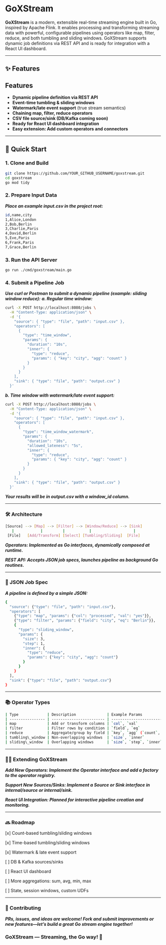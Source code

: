 # GoXStream

**GoXStream** is a modern, extensible real-time streaming engine built in Go, inspired by Apache Flink.
It enables processing and transforming streaming data with powerful, configurable pipelines using operators like map, filter, reduce, and both tumbling and sliding windows.
GoXStream supports dynamic job definitions via REST API and is ready for integration with a React UI dashboard.

---

## ✨ Features

## Features

- **Dynamic pipeline definition via REST API**
- **Event-time tumbling & sliding windows**
- **Watermark/late event support** (true stream semantics)
- **Chaining map, filter, reduce operators**
- **CSV file source/sink (DB/Kafka coming soon)**
- **Ready for React UI dashboard integration**
- **Easy extension: Add custom operators and connectors**

---

## 🚀 Quick Start

### 1. **Clone and Build**

```bash
git clone https://github.com/YOUR_GITHUB_USERNAME/goxstream.git
cd goxstream
go mod tidy
```
### 2. Prepare Input Data
***Place an example input.csv in the project root:***

```bash
id,name,city
1,Alice,London
2,Bob,Berlin
3,Charlie,Paris
4,David,Berlin
5,Eve,Paris
6,Frank,Paris
7,Grace,Berlin
```

### 3. Run the API Server
```bash
go run ./cmd/goxstream/main.go
```

### 4. Submit a Pipeline Job
***Use curl or Postman to submit a dynamic pipeline (example: sliding window reduce):***
***a. Regular time window:***


```bash
curl -X POST http://localhost:8080/jobs \
  -H "Content-Type: application/json" \
  -d '{
    "source": { "type": "file", "path": "input.csv" },
    "operators": [
      {
        "type": "time_window",
        "params": {
          "duration": "10s",
          "inner": {
            "type": "reduce",
            "params": { "key": "city", "agg": "count" }
          }
        }
      }
    ],
    "sink": { "type": "file", "path": "output.csv" }
  }'
```

***b. Time window with watermark/late event support:***
```bash
curl -X POST http://localhost:8080/jobs \
  -H "Content-Type: application/json" \
  -d '{
    "source": { "type": "file", "path": "input.csv" },
    "operators": [
      {
        "type": "time_window_watermark",
        "params": {
          "duration": "10s",
          "allowed_lateness": "5s",
          "inner": {
            "type": "reduce",
            "params": { "key": "city", "agg": "count" }
          }
        }
      }
    ],
    "sink": { "type": "file", "path": "output.csv" }
  }'

```
***Your results will be in output.csv with a window_id column.***

---

### 🛠️ Architecture
```bash
[Source] --> [Map] --> [Filter] --> [Window/Reduce] --> [Sink]
   |            |         |           |                   |
 [File]   [Add/Transform] [Select] [Tumbling/Sliding]  [File]

```

***Operators: Implemented as Go interfaces, dynamically composed at runtime.***

***REST API: Accepts JSON job specs, launches pipeline as background Go routines.***

---
### 📝 JSON Job Spec
***A pipeline is defined by a simple JSON:***

```bash
{
  "source": {"type": "file", "path": "input.csv"},
  "operators": [
    {"type": "map", "params": {"col": "processed", "val": "yes"}},
    {"type": "filter", "params": {"field": "city", "eq": "Berlin"}},
    {
      "type": "sliding_window",
      "params": {
        "size": 3,
        "step": 1,
        "inner": {
          "type": "reduce",
          "params": {"key": "city", "agg": "count"}
        }
      }
    }
  ],
  "sink": {"type": "file", "path": "output.csv"}
}

```


---

### 📚 Operator Types

```bash
| Type             | Description              | Example Params                        |
| ---------------- | ------------------------ | ------------------------------------- |
| map              | Add or transform columns | `col`, `val`                          |
| filter           | Filter rows by condition | `field`, `eq`                         |
| reduce           | Aggregate/group by field | `key`, `agg` (`count`, future: `sum`) |
| tumbling\_window | Non-overlapping windows  | `size`, `inner`                       |
| sliding\_window  | Overlapping windows      | `size`, `step`, `inner`               |
```

---

### 🧑‍💻 Extending GoXStream
***Add New Operators:
Implement the Operator interface and add a factory to the operator registry.***

***Support New Sources/Sinks:
Implement a Source or Sink interface in internal/source or internal/sink.***

***React UI Integration:
Planned for interactive pipeline creation and monitoring.***

---

### 🔜 Roadmap
 [x] Count-based tumbling/sliding windows

 [x] Time-based tumbling/sliding windows

 [x] Watermark & late event support

 [ ] DB & Kafka sources/sinks

 [ ] React UI dashboard

 [ ] More aggregations: sum, avg, min, max

 [ ] State, session windows, custom UDFs

---


 ### 🙌 Contributing
***PRs, issues, and ideas are welcome!
Fork and submit improvements or new features—let’s build a great Go stream engine together!***


### GoXStream — Streaming, the Go way! 🚀
